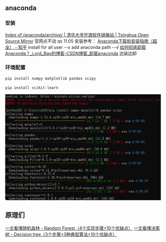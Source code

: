 ## anaconda
### 安装
[Index of /anaconda/archive/ | 清华大学开源软件镜像站 | Tsinghua Open Source Mirror](https://mirrors.tuna.tsinghua.edu.cn/anaconda/archive/)
官网点不动 qs
11.05 安装参考：
[Anaconda下载和安装指南（超全） - 知乎](https://zhuanlan.zhihu.com/p/359471207)
install for all user --x
add anaconda path --√
[如何彻底卸载Anaconda？_Lord_Bao的博客-CSDN博客_卸载anaconda](https://blog.csdn.net/Lord_Bao/article/details/114170382)
边装边卸
### 环境配置

```shell
pip install numpy matplotlib pandas scipy
```

```shell
pip install scikit-learn
```

![](https://raw.githubusercontent.com/acdefg/cdn/main/obsidian/20221105150521.png)

## 原理们
[一文看懂随机森林 - Random Forest（4个实现步骤+10个优缺点）](https://easyai.tech/ai-definition/random-forest/)
[一文看懂决策树 - Decision tree（3个步骤+3种典型算法+10个优缺点）](https://easyai.tech/ai-definition/decision-tree/)

